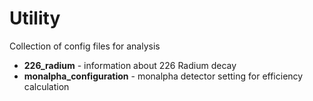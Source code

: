 # Utility

Collection of config files for analysis

- **226_radium** - information about 226 Radium decay
- **monalpha_configuration** - monalpha detector setting for efficiency calculation
